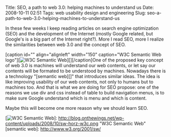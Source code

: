 Title: SEO, a path to web 3.0: helping machines to understand us
Date: 2008-10-11 02:51
Tags: web usability design and engineering
Slug: seo-a-path-to-web-3.0-helping-machines-to-understand-us

In these few weeks I keep reading articles on search engine optimization
(SEO) and the development of the Internet (mostly Google related, but
Google's is a big part of the Internet right?). More I read SEO, more I
realize the similarities between web 3.0 and the concept of SEO.

[caption id="" align="alignleft" width="150" caption="W3C Semantic Web
logo"][![W3C Semantic Web][]][][/caption]One of the proposed key concept
of web 3.0 is machines will understand our web contents, or let say our
contents will be formated to be understood by machines. Nowadays there
is a technology "[semantic web][]" that introduces similar ideas. The
idea is like improving usability of our web contents, not only to humans
but to machines too. And that is what we are doing for SEO propose: one
of the reasons we use div and css instead of table to build navigation
menus, is to make sure Google understand which is menu and which is
content.

Maybe this will become one more reason why we should learn SEO.

  [W3C Semantic Web]: http://blog.onthewings.net/wp-content/uploads/2008/10/sw-horz-w3c.png
  [![W3C Semantic Web][]]: http://blog.onthewings.net/wp-content/uploads/2008/10/sw-horz-w3c.png
    "W3C Semantic Web"
  [semantic web]: http://www.w3.org/2001/sw/
